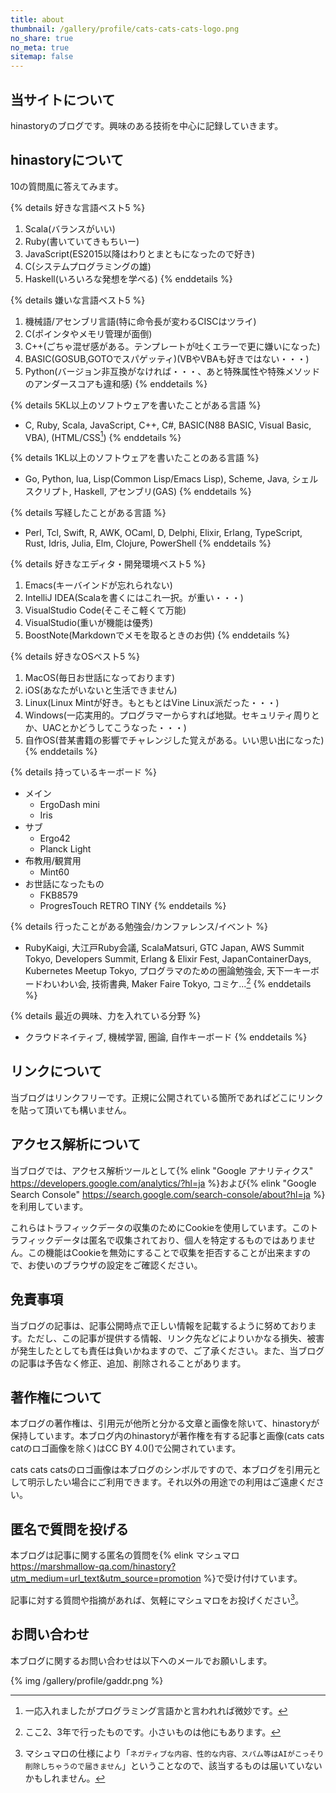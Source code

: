 ```yaml
---
title: about
thumbnail: /gallery/profile/cats-cats-cats-logo.png
no_share: true
no_meta: true
sitemap: false
---
```


## 当サイトについて

hinastoryのブログです。興味のある技術を中心に記録していきます。

<!-- toc -->

## hinastoryについて

10の質問風に答えてみます。

{% details 好きな言語ベスト5 %}
1. Scala(バランスがいい)
2. Ruby(書いていてきもちいー)
3. JavaScript(ES2015以降はわりとまともになったので好き)
4. C(システムプログラミングの雄)
5. Haskell(いろいろな発想を学べる)
{% enddetails %}

{% details 嫌いな言語ベスト5 %}
1. 機械語/アセンブリ言語(特に命令長が変わるCISCはツライ)
2. C(ポインタやメモリ管理が面倒)
3. C++(ごちゃ混ぜ感がある。テンプレートが吐くエラーで更に嫌いになった)
4. BASIC(GOSUB,GOTOでスパゲッティ)(VBやVBAも好きではない・・・)
5. Python(バージョン非互換がなければ・・・、あと特殊属性や特殊メソッドのアンダースコアも違和感)
{% enddetails %}

{% details 5KL以上のソフトウェアを書いたことがある言語 %}
- C, Ruby, Scala, JavaScript, C++, C#, BASIC(N88 BASIC, Visual Basic, VBA), (HTML/CSS[^1])
{% enddetails %}

{% details 1KL以上のソフトウェアを書いたことのある言語 %}
- Go, Python, lua, Lisp(Common Lisp/Emacs Lisp), Scheme, Java, シェルスクリプト, Haskell, アセンブリ(GAS)
{% enddetails %}

{% details 写経したことがある言語 %}
- Perl, Tcl, Swift, R, AWK, OCaml, D, Delphi, Elixir, Erlang, TypeScript, Rust, Idris, Julia, Elm, Clojure, PowerShell
{% enddetails %}

{% details  好きなエディタ・開発環境ベスト5 %}
1. Emacs(キーバインドが忘れられない)
2. IntelliJ IDEA(Scalaを書くにはこれ一択。が重い・・・)
3. VisualStudio Code(そこそこ軽くて万能)
4. VisualStudio(重いが機能は優秀)
5. BoostNote(Markdownでメモを取るときのお供)
{% enddetails %}

{% details 好きなOSベスト5 %}
1. MacOS(毎日お世話になっております)
2. iOS(あなたがいないと生活できません)
3. Linux(Linux Mintが好き。もともとはVine Linux派だった・・・)
4. Windows(一応実用的。プログラマーからすれば地獄。セキュリティ周りとか、UACとかどうしてこうなった・・・)
5. 自作OS(昔某書籍の影響でチャレンジした覚えがある。いい思い出になった)
{% enddetails %}

{% details 持っているキーボード %}
- メイン
  - ErgoDash mini
  - Iris
- サブ
  - Ergo42
  - Planck Light
- 布教用/観賞用
  - Mint60
- お世話になったもの
  - FKB8579
  - ProgresTouch RETRO TINY
{% enddetails %}

{% details 行ったことがある勉強会/カンファレンス/イベント %}
- RubyKaigi, 大江戸Ruby会議, ScalaMatsuri, GTC Japan, AWS Summit Tokyo, Developers Summit, Erlang & Elixir Fest, JapanContainerDays, Kubernetes Meetup Tokyo, プログラマのための圏論勉強会, 天下一キーボードわいわい会, 技術書典, Maker Faire Tokyo, コミケ...[^2]
{% enddetails %}

{% details 最近の興味、力を入れている分野 %}
- クラウドネイティブ, 機械学習, 圏論, 自作キーボード
{% enddetails %}

[^1]: 一応入れましたがプログラミング言語かと言われれば微妙です。
[^2]: ここ2、3年で行ったものです。小さいものは他にもあります。

## リンクについて

当ブログはリンクフリーです。正規に公開されている箇所であればどこにリンクを貼って頂いても構いません。

## アクセス解析について

当ブログでは、アクセス解析ツールとして{% elink "Google アナリティクス" https://developers.google.com/analytics/?hl=ja %}および{% elink "Google Search Console" https://search.google.com/search-console/about?hl=ja %}を利用しています。

これらはトラフィックデータの収集のためにCookieを使用しています。このトラフィックデータは匿名で収集されており、個人を特定するものではありません。この機能はCookieを無効にすることで収集を拒否することが出来ますので、お使いのブラウザの設定をご確認ください。

## 免責事項

当ブログの記事は、記事公開時点で正しい情報を記載するように努めております。ただし、この記事が提供する情報、リンク先などによりいかなる損失、被害が発生したとしても責任は負いかねますので、ご了承ください。また、当ブログの記事は予告なく修正、追加、削除されることがあります。

## 著作権について

本ブログの著作権は、引用元が他所と分かる文章と画像を除いて、hinastoryが保持しています。本ブログ内のhinastoryが著作権を有する記事と画像(cats cats catのロゴ画像を除く)はCC BY 4.0(<a class="button is-white about" target="_blank" title="Creative Commons" href="https://creativecommons.org/"><i class="fab fa-creative-commons"></i></a><a class="button is-white about" target="_blank" title="Attribution 4.0 International" href="https://creativecommons.org/licenses/by/4.0/"><i class="fab fa-creative-commons-by"></i></a>)で公開されています。

cats cats catsのロゴ画像は本ブログのシンボルですので、本ブログを引用元として明示したい場合にご利用できます。それ以外の用途での利用はご遠慮ください。

## 匿名で質問を投げる

本ブログは記事に関する匿名の質問を{% elink マシュマロ https://marshmallow-qa.com/hinastory?utm_medium=url_text&utm_source=promotion  %}で受け付けています。

記事に対する質問や指摘があれば、気軽にマシュマロをお投げください[^3]。

[^3]: マシュマロの仕様により「`ネガティブな内容、性的な内容、スパム等はAIがこっそり削除しちゃうので届きません`」ということなので、該当するものは届いていないかもしれません。

## お問い合わせ

本ブログに関するお問い合わせは以下へのメールでお願いします。

{% img /gallery/profile/gaddr.png %}